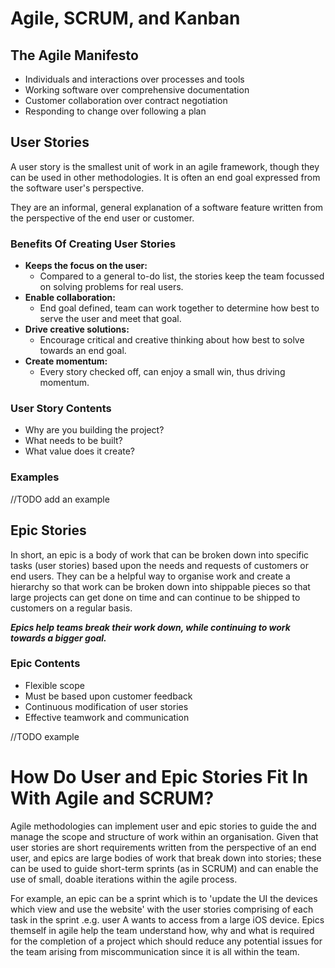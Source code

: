 # Agile, SCRUM, and Kanban

## The Agile Manifesto
* Individuals and interactions over processes and tools
* Working software over comprehensive documentation
* Customer collaboration over contract negotiation
* Responding to change over following a plan


## User Stories

A user story is the smallest unit of work in an agile framework, though they can be used in other methodologies. It is often an end goal expressed from the software user's perspective.

They are an informal, general explanation of a software feature written from the perspective of the end user or customer.


### Benefits Of Creating User Stories

* **Keeps the focus on the user:**
	* Compared to a general to-do list, the stories keep the team focussed on solving problems for real users.
* **Enable collaboration:**
	* End goal defined, team can work together to determine how best to serve the user and meet that goal.
* **Drive creative solutions:**
	* Encourage critical and creative thinking about how best to solve towards an end goal.
* **Create momentum:**
	* Every story checked off, can enjoy a small win, thus driving momentum.


### User Story Contents
* Why are you building the project?
* What needs to be built?
* What value does it create?

### Examples

//TODO add an example


## Epic Stories

In short, an epic is a body of work that can be broken down into specific tasks (user stories) based upon the needs and requests of customers or end users. They can be a helpful way to organise work and create a hierarchy so that work can be broken down into shippable pieces so that large projects can get done on time and can continue to be shipped to customers on a regular basis.


**_Epics help teams break their work down, while continuing  to work towards a bigger goal._**

### Epic Contents
* Flexible scope
* Must be based upon customer feedback
* Continuous modification of user stories
* Effective teamwork and communication

//TODO example

# How Do User and Epic Stories Fit In With Agile and SCRUM?

Agile methodologies can implement user and epic stories to guide the and manage the scope and structure of work within an organisation. Given that user stories are short requirements written from the perspective of an end user, and epics are large bodies of work that break down into stories; these can be used to guide short-term sprints (as in SCRUM) and can enable the use of small, doable iterations within the agile process.


For example, an epic can be a sprint which is to 'update the UI the devices which view and use the website' with the user stories comprising of each task in the sprint .e.g. user A wants to access from a large iOS device. Epics themself in agile help the team understand how, why and what is required for the completion of a project which should reduce any potential issues for the team arising from miscommunication since it is all within the team.


